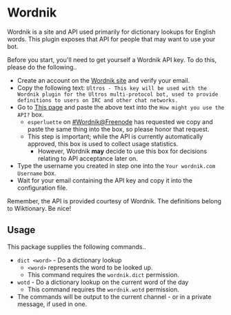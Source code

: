 Wordnik
========================

Wordnik is a site and API used primarily for dictionary lookups for English words.
This plugin exposes that API for people that may want to use your bot.

Before you start, you'll need to get yourself a Wordnik API key. To do this, please do the following..

* Create an account on the [Wordnik site](http://wordnik.com) and verify your email.
* Copy the following text: ```Ultros - This key will be used with the Wordnik plugin for the Ultros multi-protocol bot, used to provide definitions to users on IRC and other chat networks.```
* Go to [This page](http://developer.wordnik.com) and paste the above text into the `How might you use the API?` box.
  * `esperluette` on [#Wordnik@Freenode](irc://irc.freenode.net/wordnik) has requested we copy and paste the same thing into the box, so please honor that request.
  * This step is important; while the API is currently automatically approved, this box is used to collect usage statistics.
    * However, Wordnik **may** decide to use this box for decisions relating to API acceptance later on.
* Type the username you created in step one into the `Your wordnik.com Username` box.
* Wait for your email containing the API key and copy it into the configuration file.

Remember, the API is provided courtesy of Wordnik. The definitions belong to Wiktionary. Be nice!

## Usage

This package supplies the following commands..
* `dict <word>` - Do a dictionary lookup
  * `<word>` represents the word to be looked up.
  * This command requires the `wordnik.dict` permission.
* `wotd` - Do a dictionary lookup on the current word of the day
  * This command requires the `wordnik.wotd` permission.
* The commands will be output to the current channel - or in a private message, if used in one.